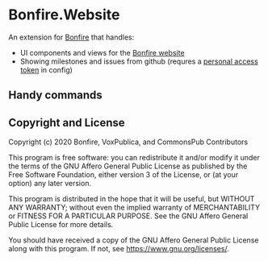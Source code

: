# Bonfire.Website

An extension for [Bonfire](https://bonfire.cafe/) that handles:

- UI components and views for the [Bonfire website](https://bonfire.cafe/)
- Showing milestones and issues from github (requres a [personal access token](https://docs.github.com/en/github/authenticating-to-github/creating-a-personal-access-token) in config)


## Handy commands

## Copyright and License

Copyright (c) 2020 Bonfire, VoxPublica, and CommonsPub Contributors

This program is free software: you can redistribute it and/or modify
it under the terms of the GNU Affero General Public License as
published by the Free Software Foundation, either version 3 of the
License, or (at your option) any later version.

This program is distributed in the hope that it will be useful, but
WITHOUT ANY WARRANTY; without even the implied warranty of
MERCHANTABILITY or FITNESS FOR A PARTICULAR PURPOSE.  See the GNU
Affero General Public License for more details.

You should have received a copy of the GNU Affero General Public
License along with this program.  If not, see <https://www.gnu.org/licenses/>.
